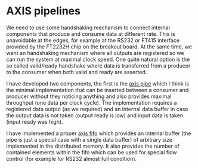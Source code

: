 # AXIS pipelines

We need to use some handshaking mechanism to connect internal components that produce and
consume data at different rate. This is unavoidable at the edges, for example at the RS232
or FT415 interface provided by the FT2232H chip on the breakout board. At the same time,
we want an handshaking mechanism where all outputs are registered so we can run the system
at maximal clock speed. One quite natural option is the so called valid/ready handshake where
data is transferred from a producer to the consumer when both valid and ready are asserted.

I have developed two components, the first is the [axis pipe](/verilog/axis.v) which I
think is the minimal implementation that can be inserted between a consumer and producer
without they noticing anything and also provides maximal throughput (one data per clock 
cycle). The implementation requires a registered data output (as we required) and an internal
data buffer in case the output data is not taken (output ready is low) and input data is
taken (input ready was high).

I have implemented a proper [axis fifo](/verilog/axis.v) which provides an internal
buffer (the pipe is just a special case with a single data buffer) of arbitrary size 
implemented in the distributed memory. It also provides the number of contained elements 
within the fifo which can be used for special flow control (for example for RS232 almost 
full condition).
